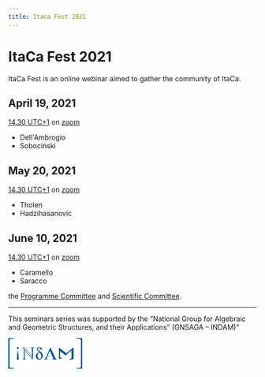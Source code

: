 ```yaml
---
title: Itaca Fest 2021
---
```


# ItaCa Fest 2021

ItaCa Fest is an online webinar aimed to gather the community of ItaCa. 


## April 19, 2021

<a href="https://www.starts-at.com/event/1545390123" target="_blank">14.30 UTC+1</a> on <a href="">zoom</a>

- Dell'Ambrogio
- Sobociński

## May 20, 2021

<a href="https://www.starts-at.com/event/1456175659" target="_blank">14.30 UTC+1</a> on <a href="">zoom</a>

- Tholen
- Hadzihasanovic

## June 10, 2021

<a href="" target="_blank">14.30 UTC+1</a> on <a href="">zoom</a>

- Caramello
- Saracco

the <a href="name.html#pc">Programme Committee</a> and <a href="name.html#sc">Scientific Committee</a>.

<hr>
<p>
This seminars series was supported by the “National Group for Algebraic and Geometric Structures, and their Applications” (GNSAGA – INDAM)”
</p>
<img src="../INdAM_logo.svg" style="width: 150px;">